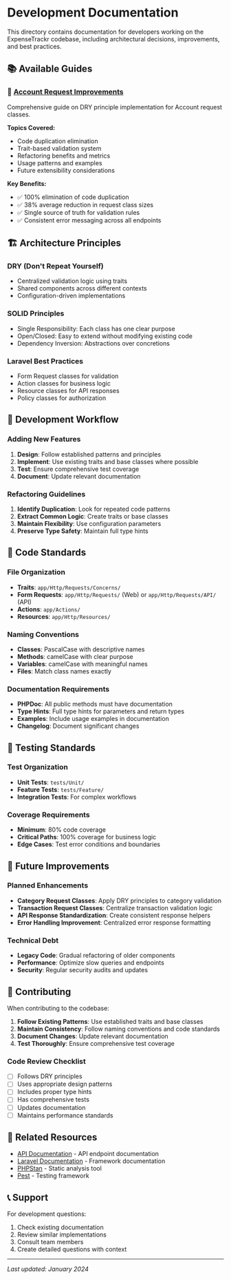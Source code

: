 # Development Documentation

This directory contains documentation for developers working on the ExpenseTrackr codebase, including architectural decisions, improvements, and best practices.

## 📚 Available Guides

### 🔧 [Account Request Improvements](./account-request-improvements.md)
Comprehensive guide on DRY principle implementation for Account request classes.

**Topics Covered:**
- Code duplication elimination
- Trait-based validation system
- Refactoring benefits and metrics
- Usage patterns and examples
- Future extensibility considerations

**Key Benefits:**
- ✅ 100% elimination of code duplication
- ✅ 38% average reduction in request class sizes
- ✅ Single source of truth for validation rules
- ✅ Consistent error messaging across all endpoints

## 🏗️ Architecture Principles

### DRY (Don't Repeat Yourself)
- Centralized validation logic using traits
- Shared components across different contexts
- Configuration-driven implementations

### SOLID Principles
- Single Responsibility: Each class has one clear purpose
- Open/Closed: Easy to extend without modifying existing code
- Dependency Inversion: Abstractions over concretions

### Laravel Best Practices
- Form Request classes for validation
- Action classes for business logic
- Resource classes for API responses
- Policy classes for authorization

## 🔄 Development Workflow

### Adding New Features
1. **Design**: Follow established patterns and principles
2. **Implement**: Use existing traits and base classes where possible
3. **Test**: Ensure comprehensive test coverage
4. **Document**: Update relevant documentation

### Refactoring Guidelines
1. **Identify Duplication**: Look for repeated code patterns
2. **Extract Common Logic**: Create traits or base classes
3. **Maintain Flexibility**: Use configuration parameters
4. **Preserve Type Safety**: Maintain full type hints

## 📝 Code Standards

### File Organization
- **Traits**: `app/Http/Requests/Concerns/`
- **Form Requests**: `app/Http/Requests/` (Web) or `app/Http/Requests/API/` (API)
- **Actions**: `app/Actions/`
- **Resources**: `app/Http/Resources/`

### Naming Conventions
- **Classes**: PascalCase with descriptive names
- **Methods**: camelCase with clear purpose
- **Variables**: camelCase with meaningful names
- **Files**: Match class names exactly

### Documentation Requirements
- **PHPDoc**: All public methods must have documentation
- **Type Hints**: Full type hints for parameters and return types
- **Examples**: Include usage examples in documentation
- **Changelog**: Document significant changes

## 🧪 Testing Standards

### Test Organization
- **Unit Tests**: `tests/Unit/`
- **Feature Tests**: `tests/Feature/`
- **Integration Tests**: For complex workflows

### Coverage Requirements
- **Minimum**: 80% code coverage
- **Critical Paths**: 100% coverage for business logic
- **Edge Cases**: Test error conditions and boundaries

## 🔄 Future Improvements

### Planned Enhancements
- **Category Request Classes**: Apply DRY principles to category validation
- **Transaction Request Classes**: Centralize transaction validation logic
- **API Response Standardization**: Create consistent response helpers
- **Error Handling Improvement**: Centralized error response formatting

### Technical Debt
- **Legacy Code**: Gradual refactoring of older components
- **Performance**: Optimize slow queries and endpoints
- **Security**: Regular security audits and updates

## 🤝 Contributing

When contributing to the codebase:

1. **Follow Existing Patterns**: Use established traits and base classes
2. **Maintain Consistency**: Follow naming conventions and code standards
3. **Document Changes**: Update relevant documentation
4. **Test Thoroughly**: Ensure comprehensive test coverage

### Code Review Checklist
- [ ] Follows DRY principles
- [ ] Uses appropriate design patterns
- [ ] Includes proper type hints
- [ ] Has comprehensive tests
- [ ] Updates documentation
- [ ] Maintains performance standards

## 🔗 Related Resources

- [API Documentation](../api/) - API endpoint documentation
- [Laravel Documentation](https://laravel.com/docs) - Framework documentation
- [PHPStan](https://phpstan.org/) - Static analysis tool
- [Pest](https://pestphp.com/) - Testing framework

## 📞 Support

For development questions:
1. Check existing documentation
2. Review similar implementations
3. Consult team members
4. Create detailed questions with context

---

*Last updated: January 2024*